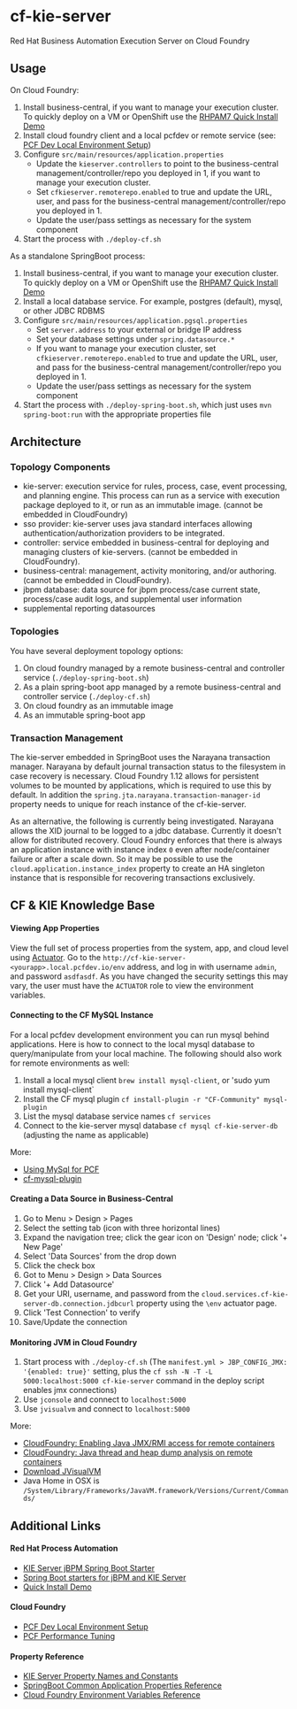 # cf-kie-server
Red Hat Business Automation Execution Server on Cloud Foundry


## Usage

On Cloud Foundry:

1. Install business-central, if you want to manage your execution cluster. To quickly deploy on a VM or OpenShift use the [RHPAM7 Quick Install Demo](https://github.com/jbossdemocentral/rhpam7-install-demo)
2. Install cloud foundry client and a local pcfdev or remote service (see: [PCF Dev Local Environment Setup](https://pivotal.io/platform/pcf-tutorials/getting-started-with-pivotal-cloud-foundry-dev/introduction))
3. Configure `src/main/resources/application.properties`
   * Update the `kieserver.controllers` to point to the business-central management/controller/repo you deployed in 1, if you want to manage your execution cluster.
   * Set `cfkieserver.remoterepo.enabled` to true and update the URL, user, and pass for the business-central management/controller/repo you deployed in 1.
   * Update the user/pass settings as necessary for the system component
4. Start the process with `./deploy-cf.sh`

As a standalone SpringBoot process:

1. Install business-central, if you want to manage your execution cluster. To quickly deploy on a VM or OpenShift use the [RHPAM7 Quick Install Demo](https://github.com/jbossdemocentral/rhpam7-install-demo)
2. Install a local database service. For example, postgres (default), mysql, or other JDBC RDBMS
3. Configure `src/main/resources/application.pgsql.properties`
   * Set `server.address` to your external or bridge IP address
   * Set your database settings under `spring.datasource.*`
   * If you want to manage your execution cluster, set `cfkieserver.remoterepo.enabled` to true and update the URL, user, and pass for the business-central management/controller/repo you deployed in 1.
   * Update the user/pass settings as necessary for the system component
4. Start the process with `./deploy-spring-boot.sh`, which just uses `mvn spring-boot:run` with the appropriate properties file

## Architecture

### Topology Components

* kie-server: execution service for rules, process, case, event processing, and planning engine. This process can run as a service with execution package deployed to it, or run as an immutable image. (cannot be embedded in CloudFoundry)
* sso provider: kie-server uses java standard interfaces allowing authentication/authorization providers to be integrated.
* controller: service embedded in business-central for deploying and managing clusters of kie-servers. (cannot be embedded in CloudFoundry).
* business-central: management, activity monitoring, and/or authoring. (cannot be embedded in CloudFoundry).
* jbpm database: data source for jbpm process/case current state, process/case audit logs, and supplemental user information
* supplemental reporting datasources

### Topologies

You have several deployment topology options:

1. On cloud foundry managed by a remote business-central and controller service (`./deploy-spring-boot.sh`)
1. As a plain spring-boot app managed by a remote business-central and controller service (`./deploy-cf.sh`)
1. On cloud foundry as an immutable image
1. As an immutable spring-boot app

### Transaction Management

The kie-server embedded in SpringBoot uses the Narayana transaction manager. Narayana by default journal transaction status to the filesystem in case recovery is necessary. Cloud Foundry 1.12 allows for persistent volumes to be mounted by applications, which is required to use this by default. In addition the `spring.jta.narayana.transaction-manager-id` property needs to unique for reach instance of the cf-kie-server.

As an alternative, the following is currently being investigated. Narayana allows the XID journal to be logged to a jdbc database. Currently it doesn't allow for distributed recovery. Cloud Foundry enforces that there is always an application instance with instance index `0` even after node/container failure or after a scale down. So it may be possible to use the `cloud.application.instance_index` property to create an HA singleton instance that is responsible for recovering transactions exclusively.

## CF & KIE Knowledge Base

#### Viewing App Properties

View the full set of process properties from the system, app, and cloud level using [Actuator](https://docs.spring.io/spring-boot/docs/current/reference/html/production-ready-endpoints.html). Go to the `http://cf-kie-server-<yourapp>.local.pcfdev.io/env` address, and log in with username `admin`, and password `asdfasdf`. As you have changed the security settings this may vary, the user must have the `ACTUATOR` role to view the environment variables.

#### Connecting to the CF MySQL Instance

For a local pcfdev development environment you can run mysql behind applications. Here is how to connect to the local mysql database to query/manipulate from your local machine. The following should also work for remote environments as well:

1. Install a local mysql client `brew install mysql-client`, or 'sudo yum install mysql-client`
1. Install the CF mysql plugin `cf install-plugin -r "CF-Community" mysql-plugin`
1. List the mysql database service names `cf services`
1. Connect to the kie-server mysql database `cf mysql cf-kie-server-db` (adjusting the name as applicable)

More:
* [Using MySql for PCF](https://docs.pivotal.io/p-mysql/2-1/use.html)
* [cf-mysql-plugin](https://github.com/andreasf/cf-mysql-plugin)

#### Creating a Data Source in Business-Central

1. Go to Menu > Design > Pages
1. Select the setting tab (icon with three horizontal lines)
1. Expand the navigation tree; click the gear icon on 'Design' node; click '+ New Page'
1. Select 'Data Sources' from the drop down
1. Click the check box
1. Got to Menu > Design > Data Sources
1. Click '+ Add Datasource'
1. Get your URI, username, and password from the `cloud.services.cf-kie-server-db.connection.jdbcurl` property using the `\env` actuator page.
1. Click 'Test Connection' to verify
1. Save/Update the connection

#### Monitoring JVM in Cloud Foundry

1. Start process with `./deploy-cf.sh` (The `manifest.yml > JBP_CONFIG_JMX: '{enabled: true}'` setting, plus the `cf ssh -N -T -L 5000:localhost:5000 cf-kie-server` command in the deploy script enables jmx connections)
1. Use `jconsole` and connect to `localhost:5000`
1. Use `jvisualvm` and connect to `localhost:5000`

More:
* [CloudFoundry: Enabling Java JMX/RMI access for remote containers](https://fabianlee.org/2017/12/09/cloudfoundry-enabling-java-jmx-rmi-access-for-remote-containers/)
* [CloudFoundry: Java thread and heap dump analysis on remote containers](https://fabianlee.org/2017/12/08/cloudfoundry-java-thread-and-heap-dump-analysis-on-remote-containers/)
* [Download JVisualVM](https://visualvm.github.io/download.html)
* Java Home in OSX is `/System/Library/Frameworks/JavaVM.framework/Versions/Current/Commands/`

## Additional Links

#### Red Hat Process Automation
* [KIE Server jBPM Spring Boot Starter](https://github.com/kiegroup/droolsjbpm-integration/tree/master/kie-spring-boot/kie-spring-boot-starters/kie-server-spring-boot-starter-jbpm)
* [Spring Boot starters for jBPM and KIE Server](http://mswiderski.blogspot.com/2018/01/spring-boot-starters-for-jbpm-and-kie.html)
* [Quick Install Demo](https://github.com/jbossdemocentral/rhpam7-install-demo)

#### Cloud Foundry
* [PCF Dev Local Environment Setup](https://pivotal.io/platform/pcf-tutorials/getting-started-with-pivotal-cloud-foundry-dev/introduction)
* [PCF Performance Tuning](http://engineering.pivotal.io/post/profiling_cpu_on_pcf/)

#### Property Reference
* [KIE Server Property Names and Constants](https://github.com/kiegroup/droolsjbpm-integration/blob/5788f5fc0a151dc1b2c005172c1dd3007de12994/kie-server-parent/kie-server-api/src/main/java/org/kie/server/api/KieServerConstants.java)
* [SpringBoot Common Application Properties Reference](https://docs.spring.io/spring-boot/docs/1.5.9.RELEASE/reference/html/common-application-properties.html)
* [Cloud Foundry Environment Variables Reference](https://docs.run.pivotal.io/devguide/deploy-apps/environment-variable.html)
